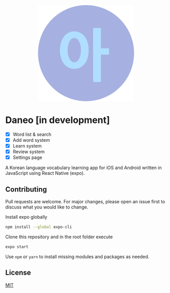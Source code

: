 <p  align="center">
<img src="circle-icon.png" width="300" height="300">
</p>

# Daneo [in development]

- [x] Word list & search
- [x] Add word system
- [x] Learn system
- [x] Review system
- [x] Settings page

A Korean language vocabulary learning app for iOS and Android written in JavaScript using React Native (expo).

## Contributing

Pull requests are welcome. For major changes, please open an issue first to discuss what you would like to change.

Install expo globally

```bash
npm install --global expo-cli
```

Clone this repository and in the root folder execute

```bash
expo start
```

Use `npm` or `yarn` to install missing modules and packages as needed.

## License

[MIT](https://choosealicense.com/licenses/mit/)
